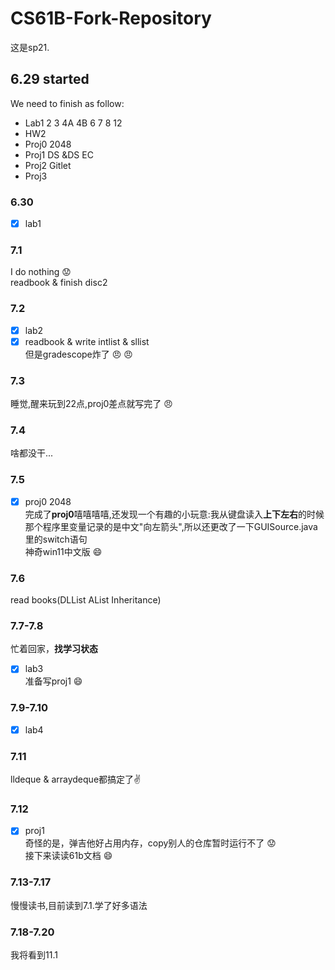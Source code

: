 # CS61B-Fork-Repository
这是sp21. 
## 6.29 started
We need to finish as follow:
- Lab1 2 3 4A 4B 6 7 8 12 
- HW2
- Proj0 2048
- Proj1 DS &DS EC
- Proj2 Gitlet
- Proj3
### 6.30
- [x] lab1
### 7.1
I do nothing :worried:  
readbook & finish disc2  
### 7.2
- [x] lab2  
- [x] readbook & write intlist & sllist   
但是gradescope炸了 :angry: :angry:  
### 7.3
睡觉,醒来玩到22点,proj0差点就写完了 :angry:
### 7.4
啥都没干...
### 7.5
- [x] proj0 2048  
完成了**proj0**嘻嘻嘻嘻,还发现一个有趣的小玩意:我从键盘读入**上下左右**的时候  
那个程序里变量记录的是中文"向左箭头",所以还更改了一下GUISource.java里的switch语句  
神奇win11中文版 :smile:
### 7.6
read books(DLList AList Inheritance) 
### 7.7-7.8
忙着回家，**找学习状态**  
- [x] lab3  
准备写proj1 :smile:
### 7.9-7.10
- [x] lab4  
### 7.11
lldeque & arraydeque都搞定了✌
### 7.12
- [x] proj1  
奇怪的是，弹吉他好占用内存，copy别人的仓库暂时运行不了 :worried:   
接下来读读61b文档 :smile:
### 7.13-7.17
慢慢读书,目前读到7.1.学了好多语法
### 7.18-7.20
我将看到11.1